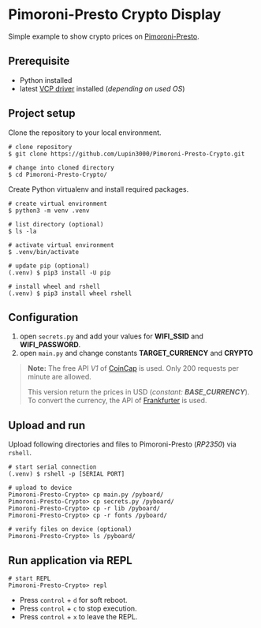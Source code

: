 # Pimoroni-Presto Crypto Display

Simple example to show crypto prices on [Pimoroni-Presto](https://shop.pimoroni.com).

## Prerequisite

- Python installed
- latest [VCP driver]( https://www.silabs.com/developers/usb-to-uart-bridge-vcp-drivers?tab=downloads) installed (_depending on used OS_)

## Project setup

Clone the repository to your local environment.

```shell
# clone repository
$ git clone https://github.com/Lupin3000/Pimoroni-Presto-Crypto.git

# change into cloned directory
$ cd Pimoroni-Presto-Crypto/
```

Create Python virtualenv and install required packages.

```shell
# create virtual environment
$ python3 -m venv .venv

# list directory (optional)
$ ls -la

# activate virtual environment
$ .venv/bin/activate

# update pip (optional)
(.venv) $ pip3 install -U pip

# install wheel and rshell
(.venv) $ pip3 install wheel rshell
```

## Configuration

1. open `secrets.py` and add your values for **WIFI_SSID** and **WIFI_PASSWORD**.
2. open `main.py` and change constants **TARGET_CURRENCY** and **CRYPTO**

> **Note:** The free API _V1_ of [CoinCap](https://www.coincap.io) is used. Only 200 requests per minute are allowed.
> 
> This version return the prices in USD (_constant: **BASE_CURRENCY**_).
> To convert the currency, the API of [Frankfurter](https://frankfurter.dev) is used.

## Upload and run

Upload following directories and files to Pimoroni-Presto (_RP2350_) via `rshell`.

```shell
# start serial connection
(.venv) $ rshell -p [SERIAL PORT]

# upload to device
Pimoroni-Presto-Crypto> cp main.py /pyboard/
Pimoroni-Presto-Crypto> cp secrets.py /pyboard/
Pimoroni-Presto-Crypto> cp -r lib /pyboard/
Pimoroni-Presto-Crypto> cp -r fonts /pyboard/

# verify files on device (optional)
Pimoroni-Presto-Crypto> ls /pyboard/
```

## Run application via REPL

```shell
# start REPL
Pimoroni-Presto-Crypto> repl
```

- Press `control` + `d` for soft reboot.
- Press `control` + `c` to stop execution.
- Press `control` + `x` to leave the REPL.

